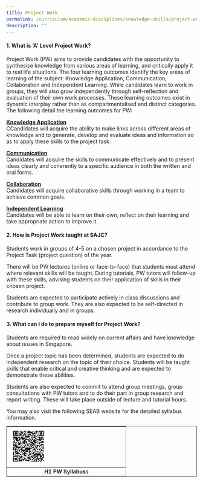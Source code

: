 ```yaml
---
title: Project Work
permalink: /curriculum/academic-disciplines/knowledge-skills/project-work/
description: ""
---
```

<h4><strong>1. What is &lsquo;A&rsquo; Level Project Work?</strong></h4>
<p>Project Work (PW) aims to provide candidates with the opportunity to synthesise knowledge from various areas of learning, and critically apply it to real life situations. The four learning outcomes identify the key areas of learning of the subject: Knowledge Application, Communication, Collaboration and Independent Learning. While candidates learn to work in groups, they will also grow independently through self-reflection and evaluation of their own work processes. These learning outcomes exist in dynamic interplay rather than as compartmentalised and distinct categories. The following detail the learning outcomes for PW:</p>
<p><strong><u>Knowledge Application<br /></u></strong>CCandidates will acquire the ability to make links across different areas of knowledge and to generate, develop and evaluate ideas and information so as to apply these skills to the project task.</p>
<p><strong><u>Communication<br /></u></strong>Candidates will acquire the skills to communicate effectively and to present ideas clearly and coherently to a specific audience in both the written and oral forms.</p>
<p><strong><u>Collaboration<br /></u></strong>Candidates will acquire collaborative skills through working in a team to achieve common goals.</p>
<p><strong><u>Independent Learning<br /></u></strong>Candidates will be able to learn on their own, reflect on their learning and take appropriate action to improve it.</p>
<h4><strong>2. How is Project Work taught at SAJC?</strong></h4>
<p>Students work in groups of 4-5 on a chosen project in accordance to the Project Task (project question) of the year.</p>
<p>There will be PW lectures (online or face-to-face) that students must attend where relevant skills will be taught. During tutorials, PW tutors will follow-up with these skills, advising students on their application of skills in their chosen project.</p>
<p>Students are expected to participate actively in class discussions and contribute to group work. They are also expected to be self-directed in research individually and in groups.</p>
<h4><strong>3. What can I do to prepare myself for Project Work?</strong></h4>
<p>Students are required to read widely on current affairs and have knowledge about issues in Singapore.</p>
<p>Once a project topic has been determined, students are expected to do independent research on the topic of their choice. Students will be taught skills that enable critical and creative thinking and are expected to demonstrate these abilities.</p>
<p>Students are also expected to commit to attend group meetings, group consultations with PW tutors and to do their part in group research and report writing. These will take place outside of lecture and tutorial hours.</p>
<p>You may also visit the following SEAB website for the detailed syllabus information.</p>
<table style="border-collapse: collapse; width: 100%;" border="1">
<tbody>
<tr>
<td style="width: 100%;"><img style="width: 33%;" src="/images/pw.png" /></td>
</tr>
<tr>
<td style="width: 100%; text-align: center;"><strong>H1 PW Syllabus</strong>s</td>
</tr>
</tbody>
</table>